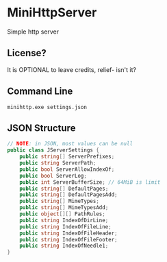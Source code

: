 # MiniHttpServer
Simple http server

## License?
It is OPTIONAL to leave credits, relief- isn't it?<br>

## Command Line
`minihttp.exe settings.json`

## JSON Structure
```cs
// NOTE: in JSON, most values can be null
public class JServerSettings {
    public string[] ServerPrefixes;
    public string ServerPath;
    public bool ServerAllowIndexOf;
    public bool ServerLog;
    public int ServerBufferSize; // 64MiB is limit
    public string[] DefaultPages;
    public string[] DefaultPagesAdd;
    public string[] MimeTypes;
    public string[] MimeTypesAdd;
    public object[][] PathRules;
    public string IndexOfDirLine;
    public string IndexOfFileLine;
    public string IndexOfFileHeader;
    public string IndexOfFileFooter;
    public string IndexOfNeedle1;
}
```
